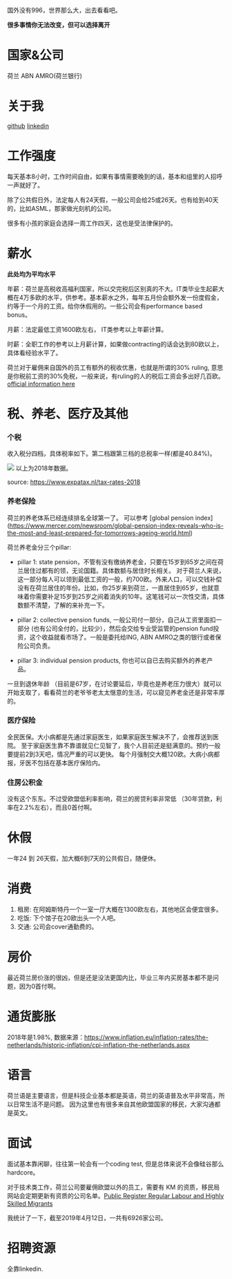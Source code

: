 国外没有996，世界那么大，出去看看吧。

**很多事情你无法改变，但可以选择离开**

# 国家&公司

荷兰 ABN AMRO(荷兰银行)

# 关于我

[github](https://github.com/wlongxiang)
[linkedin](https://www.linkedin.com/in/benjamin-longxiang-wang/)

# 工作强度

每天基本8小时，工作时间自由，如果有事情需要晚到的话，基本和组里的人招呼一声就好了。

除了公共假日外，法定每人有24天假，一般公司会给25或26天。也有给到40天的，比如ASML，那家做光刻机的公司。

很多有小孩的家庭会选择一周工作四天，这也是受法律保护的。
# 薪水

**此处均为平均水平**

年薪：荷兰是高税收高福利国家，所以交完税后区别真的不大。IT类毕业生起薪大概在4万多欧的水平，供参考。基本薪水之外，每年五月份会额外发一份度假金，约等于一个月的工资。给你休假用的。一些公司会有performance based bonus。

月薪：法定最低工资1600欧左右， IT类参考以上年薪计算。

时薪：全职工作的参考以上月薪计算，如果做contracting的话会达到80欧以上，具体看经验水平了。

荷兰对于雇佣来自国外的员工有额外的税收优惠，也就是所谓的30% ruling, 意思是你税前工资的30%免税，一般来说，有ruling的人的税后工资会多出好几百欧。
[official information here](https://www.belastingdienst.nl/wps/wcm/connect/bldcontenten/belastingdienst/individuals/living_and_working/working_in_another_country_temporarily/you_are_coming_to_work_in_the_netherlands/30_facility_for_incoming_employees/)

# 税、养老、医疗及其他  
### 个税
收入税分四档，具体税率如下。第二档跟第三档的总税率一样(都是40.84%)。

![](https://github.com/wlongxiang/MyFiles/blob/master/Screen%20Shot%202019-04-06%20at%2020.49.25.png?raw=true)
以上为2018年数据。

source: https://www.expatax.nl/tax-rates-2018

### 养老保险

荷兰的养老体系已经连续排名全球第一了。
可以参考 [global pension index] (https://www.mercer.com/newsroom/global-pension-index-reveals-who-is-the-most-and-least-prepared-for-tomorrows-ageing-world.html)

荷兰养老金分三个pillar:

- pillar 1: state pension，不管有没有缴纳养老金，只要在15岁到65岁之间在荷兰居住过都有的领，无论国籍。具体数额与居住时长相关。
 对于荷兰人来说，这一部分每人可以领到最低工资的一般，约700欧。外来人口，可以交钱补偿没有在荷兰居住的年份。比如，你25岁来到荷兰，一直居住到65岁，也就意味着你需要补足15岁到25岁之间着消失的10年。这笔钱可以一次性交清，具体数额不清楚，了解的来补充一下。

- pillar 2: collective pension funds, 一般公司付一部分，自己从工资里面扣一部分 (也有公司全付的，比较少），然后会交给专业受监管的pension fund投资，这个收益就看市场了。一般是委托给ING, ABN AMRO之类的银行或者保险公司负责。
- pillar 3: individual pension products, 你也可以自已去购买额外的养老产品。

一旦到退休年龄 （目前是67岁，在讨论要延后，毕竟也是养老压力很大）就可以开始支取了，看看荷兰的老爷爷老太太惬意的生活，可以窥见养老金还是非常丰厚的。


### 医疗保险

全民医保。大小病都是先通过家庭医生，如果家庭医生解决不了，会推荐送到医院。
至于家庭医生靠不靠谱就见仁见智了，我个人目前还是挺满意的。预约一般要提前2到3天吧，情况严重的可以更快。
每个月强制交大概120欧。大病小病都报，牙医不包括在基本医疗保险内。

### 住房公积金

没有这个东东。不过受欧盟低利率影响，荷兰的房贷利率非常低 （30年贷款，利率在2.2%左右），而且0首付啊。

# 休假

一年24 到 26天假，加大概6到7天的公共假日，随便休。
  
# 消费

1. 租房: 在阿姆斯特丹一个一室一厅大概在1300欧左右，其他地区会便宜很多。
2. 吃饭: 下个馆子在20欧出头一个人吧。
3. 交通: 公司会cover通勤费的。

# 房价

最近荷兰房价涨的很凶，但是还是没法更国内比，毕业三年内买房基本都不是问题，因为0首付啊。

# 通货膨胀

2018年是1.98%,
数据来源：https://www.inflation.eu/inflation-rates/the-netherlands/historic-inflation/cpi-inflation-the-netherlands.aspx

# 语言

荷兰语是主要语言，但是科技企业基本都是英语，荷兰的英语普及水平非常高，所以日常生活不是问题。
因为这里也有很多来自其他欧盟国家的移民，大家沟通都是英文。


# 面试

面试基本靠闲聊，往往第一轮会有一个coding test, 但是总体来说不会像硅谷那么hardcore。

对于技术类工作，荷兰公司要雇佣欧盟以外的员工，需要有 KM 的资质，移民局网站会定期更新有资质的公司名单。[Public Register Regular Labour and Highly Skilled Migrants](https://ind.nl/en/Pages/public-register-recognised-sponsors.aspx)

我统计了一下，截至2019年4月12日，一共有6926家公司。

# 招聘资源

全靠linkedin.
